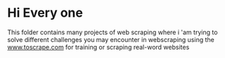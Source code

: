 # Hi Every one 
This folder contains many projects of web scraping where i 'am trying to solve different challenges you may encounter in webscraping using the www.toscrape.com for training or scraping real-word websites
